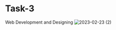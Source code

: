 # Task-3
Web Development and Designing
![2023-02-23 (2)](https://user-images.githubusercontent.com/121335446/220895916-25641f14-11f8-4efe-b2d1-28f566eea405.png)
